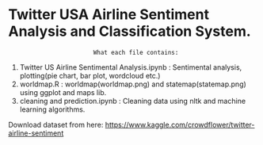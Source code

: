 # Twitter USA Airline Sentiment Analysis and Classification System.

                            What each file contains:
1. Twitter US Airline Sentimental Analysis.ipynb : Sentimental analysis, plotting(pie chart, bar plot, wordcloud etc.)
2. worldmap.R : worldmap(worldmap.png) and statemap(statemap.png) using ggplot and maps lib.
3. cleaning and prediction.ipynb : Cleaning data using nltk and machine learning algorithms. 

Download dataset from here: https://www.kaggle.com/crowdflower/twitter-airline-sentiment
